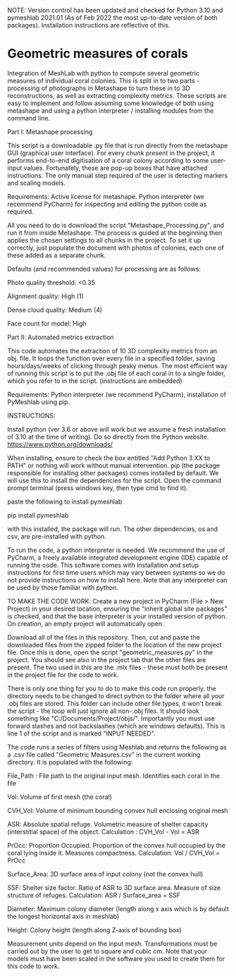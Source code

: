 NOTE: Version control has been updated and checked for Python 3.10 and pymeshlab 2021.01 (As of Feb 2022 the most 
up-to-date version of both packages). Installation instructions are reflective of this. 

# Geometric measures of corals

Integration of MeshLab with python to compute several geometric measures of individual coral colonies. This is 
split in to two parts - processing of photographs in Metashape to turn these in to 3D reconstructions, as well as 
extracting complexity metrics. These scripts are easy to implement and follow assuming some knowledge of both using
metashape and using a python interpreter / installing modules from the command line. 

Part I: Metashape processing

This script is a downloadable .py file that is run directly from the metashape GUI (graphical user interface).
For every chunk present in the project, it performs end-to-end digitisation of a coral colony according to some
user-input values. Fortunately, these are pop-up boxes that have attached instructions. The only manual step
required of the user is detecting markers and scaling models.

Requirements: Active license for metashape. Python interpreter (we recommend PyCharm) for inspecting
and editing the python code as required. 

All you need to do is download the script "Metashape_Processing.py", and run it from inside Metashape. The process
is guided at the beginning then applies the chosen settings to all chunks in the project. To set it up correctly, 
just populate the document with photos of colonies, each one of these added as a separate chunk. 

Defaults (and recommended values) for processing are as follows:

Photo quality threshold: <0.35

Alignment quality: High (1)

Dense cloud quality: Medium (4)

Face count for model: High


Part II: Automated metrics extraction

This code automates the extraction of 10 3D complexity metrics from an obj. file.
It loops the function over every file in a specified folder, saving hours/days/weeks of clicking through
pesky menus. The most efficient way of running this script is to put the .obj file of each coral in to a single
folder, which you refer to in the script. (instructions are embedded)


Requirements: Python interpreter (we recommend PyCharm), installation of PyMeshlab using pip.


INSTRUCTIONS:

Install python (ver 3.6 or above will work but we assume a fresh installation of 3.10 at the time of writing). Do so directly from the Python website. 
https://www.python.org/downloads/

When installing, ensure to check the box entitled "Add Python 3.XX to PATH" or nothing will work without manual intervention. 
pip (the package responsible for installing other packages) comes installed by default. We will use this to install
the dependencies for the script. Open the command prompt terminal (press windows key, then type cmd to find it). 

paste the following to install pymeshlab

pip install pymeshlab

with this installed, the package will run. The other dependencies, os and csv, are pre-installed with python.

To run the code, a python interpreter is needed. We recommend the use of PyCharm, a freely available integrated development engine (IDE)
capable of running the code. This software comes with installation and setup instructions for first time users which may vary between 
systems so we do not provide instructions on how to install here. Note that any interpreter can be used by those familiar with python. 

TO MAKE THE CODE WORK:
Create a new project in PyCharm (File > New Project) in your desired location, ensuring the "inherit global site packages" is checked, and that the base 
interpreter is your installed version of python. On creation, an empty project will automatically open. 

Download all of the files in this repository. Then, cut and paste the downloaded files from the zipped folder to the location of the new project file. 
Once this is done, open the script "geometric_measures.py" in the project. You should see also in the project tab that the other files are present. The two 
used in this are the .mlx files - these must both be present in the project file for the code to work. 

There is only one thing for you to do to make this code run properly. the directory needs to be changed to direct python to the folder where all your
.obj files are stored. This folder can include other file types, it won't break the script - the loop will just ignore all non-.obj files.
It should look something like "C:/Documents/Project/objs/". Importantly you must use forward slashes and not backslashes (which are windows defaults).
This is line 1 of the script and is marked "INPUT NEEDED". 

The code runs a series of filters using Meshlab and returns the following as a .csv file called
"Geometric Measures.csv" in the current working directory. It is populated with the following:

File_Path : File path to the original input mesh. Identifies each coral in the file

Vol: Volume of first mesh (the coral)

CVH_Vol: Volume of minimum bounding convex hull enclosing original mesh

ASR: Absolute spatial refuge. Volumetric measure of shelter capacity (interstitial space) of the object. Calculation : CVH_Vol - Vol = ASR

PrOcc: Proportion Occupied. Proportion of the convex hull occupied by the coral lying inside it. Measures compactness. Calculation: Vol / CVH_Vol = PrOcc

Surface_Area: 3D surface area of input colony (not the convex hull)

SSF: Shelter size factor. Ratio of ASR to 3D surface area. Measure of size structure of refuges. Calculation: ASR / Surface_area = SSF

Diameter: Maximum colony diameter (length along x axis which is by default the longest horizontal axis in meshlab) 

Height: Colony height (length along Z-axis of bounding box) 

Measurement units depend on the input mesh. Transformations must be carried out by the user to get to square and cubic
cm. Note that your models must have been scaled in the software you used to create them for this code to work.
